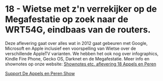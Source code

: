 # 18 - Wietse met z'n verrekijker op de Megafestatie op zoek naar de WRT54G, eindbaas van de routers.

<p>Deze aflevering gaat over alles wat in 2012 gaat gebeuren met Google, Microsoft en Apple inclusief een voorspelling van Wietse over de verschillende AppleTV varianten. We hebben het ook nog over infographics, Kindle Fire Phone, Gecko OS, Darknet en de Megafestatie. Meer info en shownotes op onze website: <a href="http://aepp.nl/post/14934374097/18-wietse-met-zn-verrekijker-op-de-megafestatie-op" target="_blank">Shownotes etc. aflevering 18 Appels en Peren</a></p><p><a href="https://www.patreon.com/appelsenperenshow" rel="payment">Support De Appels en Peren Show</a></p>